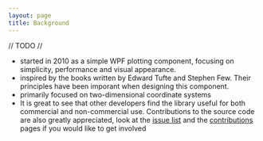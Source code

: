 ```yaml
---
layout: page
title: Background
---
```


// TODO //

- started in 2010 as a simple WPF plotting component, focusing on simplicity, performance and visual appearance.
- inspired by the books written by Edward Tufte and Stephen Few. Their principles have been imporant when designing this component.
- primarily focused on two-dimensional coordinate systems
- It is great to see that other developers find the library useful for both commercial and non-commercial use. Contributions to the source code are also greatly appreciated, look at the [issue list](./issues) and the [contributions](./contributions) pages if you would like to get involved
